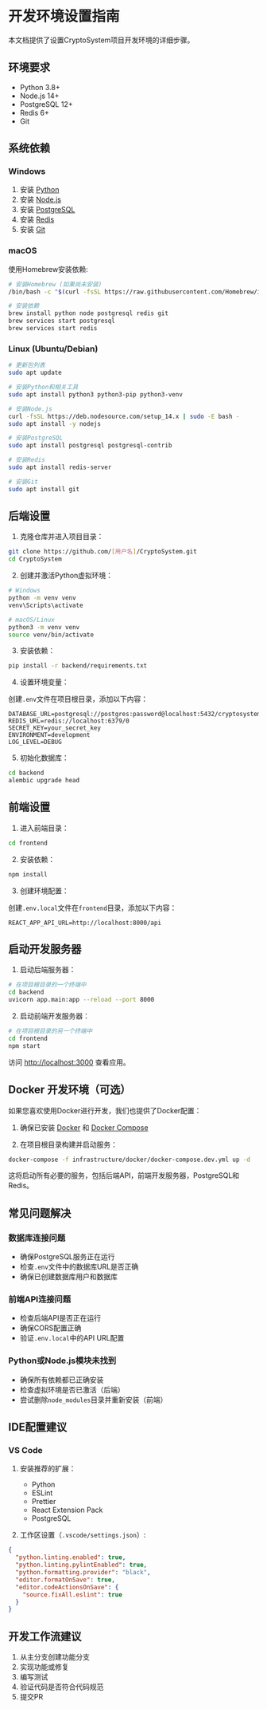 # 开发环境设置指南

本文档提供了设置CryptoSystem项目开发环境的详细步骤。

## 环境要求

- Python 3.8+
- Node.js 14+
- PostgreSQL 12+
- Redis 6+
- Git

## 系统依赖

### Windows

1. 安装 [Python](https://www.python.org/downloads/)
2. 安装 [Node.js](https://nodejs.org/)
3. 安装 [PostgreSQL](https://www.postgresql.org/download/windows/)
4. 安装 [Redis](https://github.com/microsoftarchive/redis/releases)
5. 安装 [Git](https://git-scm.com/download/win)

### macOS

使用Homebrew安装依赖:

```bash
# 安装Homebrew (如果尚未安装)
/bin/bash -c "$(curl -fsSL https://raw.githubusercontent.com/Homebrew/install/HEAD/install.sh)"

# 安装依赖
brew install python node postgresql redis git
brew services start postgresql
brew services start redis
```

### Linux (Ubuntu/Debian)

```bash
# 更新包列表
sudo apt update

# 安装Python和相关工具
sudo apt install python3 python3-pip python3-venv

# 安装Node.js
curl -fsSL https://deb.nodesource.com/setup_14.x | sudo -E bash -
sudo apt install -y nodejs

# 安装PostgreSQL
sudo apt install postgresql postgresql-contrib

# 安装Redis
sudo apt install redis-server

# 安装Git
sudo apt install git
```

## 后端设置

1. 克隆仓库并进入项目目录：

```bash
git clone https://github.com/[用户名]/CryptoSystem.git
cd CryptoSystem
```

2. 创建并激活Python虚拟环境：

```bash
# Windows
python -m venv venv
venv\Scripts\activate

# macOS/Linux
python3 -m venv venv
source venv/bin/activate
```

3. 安装依赖：

```bash
pip install -r backend/requirements.txt
```

4. 设置环境变量：

创建`.env`文件在项目根目录，添加以下内容：

```
DATABASE_URL=postgresql://postgres:password@localhost:5432/cryptosystem
REDIS_URL=redis://localhost:6379/0
SECRET_KEY=your_secret_key
ENVIRONMENT=development
LOG_LEVEL=DEBUG
```

5. 初始化数据库：

```bash
cd backend
alembic upgrade head
```

## 前端设置

1. 进入前端目录：

```bash
cd frontend
```

2. 安装依赖：

```bash
npm install
```

3. 创建环境配置：

创建`.env.local`文件在`frontend`目录，添加以下内容：

```
REACT_APP_API_URL=http://localhost:8000/api
```

## 启动开发服务器

1. 启动后端服务器：

```bash
# 在项目根目录的一个终端中
cd backend
uvicorn app.main:app --reload --port 8000
```

2. 启动前端开发服务器：

```bash
# 在项目根目录的另一个终端中
cd frontend
npm start
```

访问 [http://localhost:3000](http://localhost:3000) 查看应用。

## Docker 开发环境（可选）

如果您喜欢使用Docker进行开发，我们也提供了Docker配置：

1. 确保已安装 [Docker](https://www.docker.com/products/docker-desktop) 和 [Docker Compose](https://docs.docker.com/compose/install/)

2. 在项目根目录构建并启动服务：

```bash
docker-compose -f infrastructure/docker/docker-compose.dev.yml up -d
```

这将启动所有必要的服务，包括后端API，前端开发服务器，PostgreSQL和Redis。

## 常见问题解决

### 数据库连接问题

- 确保PostgreSQL服务正在运行
- 检查`.env`文件中的数据库URL是否正确
- 确保已创建数据库用户和数据库

### 前端API连接问题

- 检查后端API是否正在运行
- 确保CORS配置正确
- 验证`.env.local`中的API URL配置

### Python或Node.js模块未找到

- 确保所有依赖都已正确安装
- 检查虚拟环境是否已激活（后端）
- 尝试删除`node_modules`目录并重新安装（前端）

## IDE配置建议

### VS Code

1. 安装推荐的扩展：
   - Python
   - ESLint
   - Prettier
   - React Extension Pack
   - PostgreSQL

2. 工作区设置（`.vscode/settings.json`）:

```json
{
  "python.linting.enabled": true,
  "python.linting.pylintEnabled": true,
  "python.formatting.provider": "black",
  "editor.formatOnSave": true,
  "editor.codeActionsOnSave": {
    "source.fixAll.eslint": true
  }
}
```

## 开发工作流建议

1. 从主分支创建功能分支
2. 实现功能或修复
3. 编写测试
4. 验证代码是否符合代码规范
5. 提交PR 